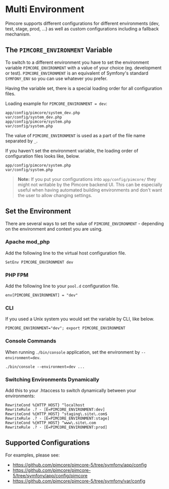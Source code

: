 # Multi Environment

Pimcore supports different configurations for different environments (dev, test, stage, prod, ...) as well as custom 
configurations including a fallback mechanism. 


## The `PIMCORE_ENVIRONMENT` Variable
To switch to a different environment you have to set the environment variable `PIMCORE_ENVIRONMENT` with a value of 
your choice (eg. development or test). `PIMCORE_ENVIRONMENT` is an equivalent of Symfony's standard `SYMFONY_ENV` so 
you can use whatever you prefer. 
 
Having the variable set, there is a special loading order for all configuration files. 

Loading example for `PIMCORE_ENVIRONMENT = dev`: 

```
app/config/pimcore/system_dev.php
var/config/system_dev.php
app/config/pimcore/system.php
var/config/system.php
```

The value of `PIMCORE_ENVIRONMENT` is used as a part of the file name separated by `_`. 


If you haven't set the environment variable, the loading order of configuration files looks like, below.

```
app/config/pimcore/system.php
var/config/system.php
```

> **Note:** If you put your configurations into `app/config/pimcore/` they might not writable by the Pimcore backend UI. 
> This can be especially useful when having automated building environments and don't want the user to allow changing settings.  


## Set the Environment

There are several ways to set the value of `PIMCORE_ENVIRONMENT` - depending on the environment and context you are using. 


### Apache mod_php

Add the following line to the virtual host configuration file.

```
SetEnv PIMCORE_ENVIRONMENT dev
```


### PHP FPM

Add the following line to your `pool.d` configuration file.

```
env[PIMCORE_ENVIRONMENT] = "dev"
```

### CLI

If you used a Unix system you would set the variable by CLI, like below.

```
PIMCORE_ENVIRONMENT="dev"; export PIMCORE_ENVIRONMENT
```

### Console Commands

When running `./bin/console` application, set the environment by `--environment=dev`.
 
```
./bin/console --environment=dev ...
```

### Switching Environments Dynamically

Add this to your .htaccess to switch dynamically between your environments:

```
RewriteCond %{HTTP_HOST} ^localhost
RewriteRule .? - [E=PIMCORE_ENVIRONMENT:dev]
RewriteCond %{HTTP_HOST} ^staging\.site\.com$
RewriteRule .? - [E=PIMCORE_ENVIRONMENT:stage]
RewriteCond %{HTTP_HOST} ^www\.site\.com
RewriteRule .? - [E=PIMCORE_ENVIRONMENT:prod]
```


## Supported Configurations

For examples, please see: 
* <https://github.com/pimcore/pimcore-5/tree/symfony/app/config> 
* <https://github.com/pimcore/pimcore-5/tree/symfony/app/config/pimcore>
* <https://github.com/pimcore/pimcore-5/tree/symfony/var/config>
